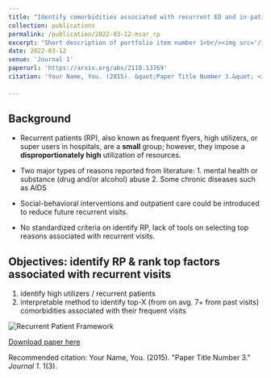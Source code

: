 ```yaml
---
title: "Identify comorbidities associated with recurrent ED and in-patient visits"
collection: publications
permalink: /publication/2022-03-12-msar_rp
excerpt: "Short description of portfolio item number 1<br/><img src='/images/500x300.png'>"
date: 2022-03-12
venue: 'Journal 1'
paperurl: 'https://arxiv.org/abs/2110.13769'
citation: 'Your Name, You. (2015). &quot;Paper Title Number 3.&quot; <i>Journal 1</i>. 1(3).'

---
```


Background
-----

- Recurrent patients (RP), also known as frequent flyers, high utilizers, or super users in hospitals, are a **small** group; however, they impose a **disproportionately high** utilization of resources.

- Two major types of reasons reported from literature: 1. mental health or substance (drug and/or alcohol) abuse  2. Some chronic diseases such as AIDS

- Social-behavioral interventions and outpatient care could be introduced to reduce future recurrent visits.

- No standardized criteria on identify RP, lack of tools on selecting top reasons associated with recurrent visits.


Objectives: identify RP & rank top factors associated with recurrent visits
-----

1. identify high utilizers / recurrent patients
2. interpretable method to identify top-X (from on avg. 7+ from past visits) comorbidities associated with their frequent visits


![Recurrent Patient Framework](<img src='/_publications/msar_rp/framework.png'>)



[Download paper here](https://arxiv.org/abs/2110.13769)

Recommended citation: Your Name, You. (2015). "Paper Title Number 3." <i>Journal 1</i>. 1(3).